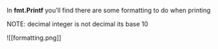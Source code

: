 In **fmt.Printf** you’ll find there are some formatting to do when printing

NOTE: decimal integer is not decimal its base 10

![[formatting.png]]

